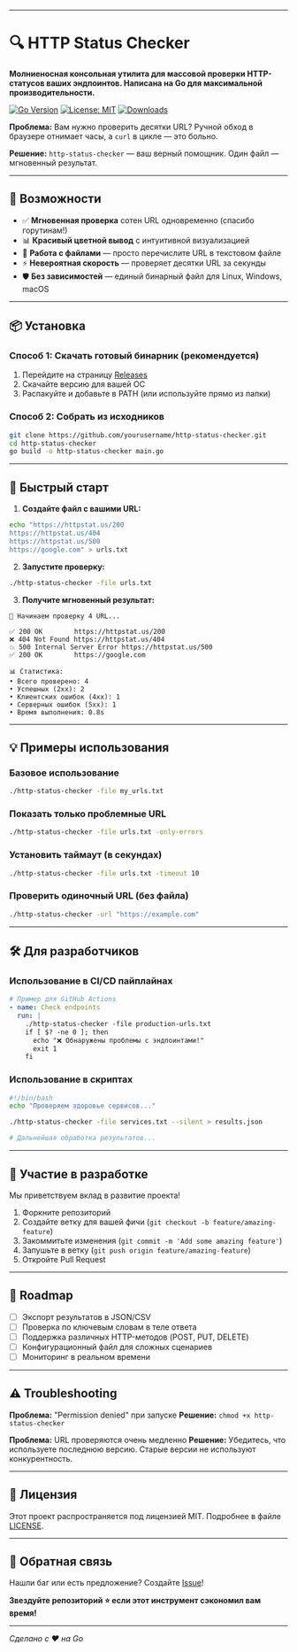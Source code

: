 
---

# 🔍 HTTP Status Checker

**Молниеносная консольная утилита для массовой проверки HTTP-статусов ваших эндпоинтов. Написана на Go для максимальной производительности.**

[![Go Version](https://img.shields.io/badge/Go-1.21+-blue.svg)](https://golang.org)
[![License: MIT](https://img.shields.io/badge/License-MIT-green.svg)](https://opensource.org/licenses/MIT)
[![Downloads](https://img.shields.io/github/downloads/yourusername/http-status-checker/total.svg)](https://github.com/yourusername/http-status-checker/releases)

**Проблема:** Вам нужно проверить десятки URL? Ручной обход в браузере отнимает часы, а `curl` в цикле — это больно.

**Решение:** `http-status-checker` — ваш верный помощник. Один файл — мгновенный результат.

---

## 🚀 Возможности

- ✅ **Мгновенная проверка** сотен URL одновременно (спасибо горутинам!)
- 📊 **Красивый цветной вывод** с интуитивной визуализацией
- 📁 **Работа с файлами** — просто перечислите URL в текстовом файле
- ⚡ **Невероятная скорость** — проверяет десятки URL за секунды
- 🛡 **Без зависимостей** — единый бинарный файл для Linux, Windows, macOS

---

## 📦 Установка

### Способ 1: Скачать готовый бинарник (рекомендуется)

1. Перейдите на страницу [Releases](https://github.com/yourusername/http-status-checker/releases)
2. Скачайте версию для вашей ОС
3. Распакуйте и добавьте в PATH (или используйте прямо из папки)

### Способ 2: Собрать из исходников

```bash
git clone https://github.com/yourusername/http-status-checker.git
cd http-status-checker
go build -o http-status-checker main.go
```

---

## 🎯 Быстрый старт

1. **Создайте файл с вашими URL:**
```bash
echo "https://httpstat.us/200
https://httpstat.us/404
https://httpstat.us/500
https://google.com" > urls.txt
```

2. **Запустите проверку:**
```bash
./http-status-checker -file urls.txt
```

3. **Получите мгновенный результат:**
```
🚀 Начинаем проверку 4 URL...

✅ 200 OK        https://httpstat.us/200
❌ 404 Not Found https://httpstat.us/404  
💥 500 Internal Server Error https://httpstat.us/500
✅ 200 OK        https://google.com

📊 Статистика:
• Всего проверено: 4
• Успешных (2xx): 2
• Клиентских ошибок (4xx): 1  
• Серверных ошибок (5xx): 1
• Время выполнения: 0.8s
```

---

## 💡 Примеры использования

### Базовое использование
```bash
./http-status-checker -file my_urls.txt
```

### Показать только проблемные URL
```bash
./http-status-checker -file urls.txt -only-errors
```

### Установить таймаут (в секундах)
```bash
./http-status-checker -file urls.txt -timeout 10
```

### Проверить одиночный URL (без файла)
```bash
./http-status-checker -url "https://example.com"
```

---

## 🛠 Для разработчиков

### Использование в CI/CD пайплайнах
```yaml
# Пример для GitHub Actions
- name: Check endpoints
  run: |
    ./http-status-checker -file production-urls.txt
    if [ $? -ne 0 ]; then
      echo "❌ Обнаружены проблемы с эндпоинтами!"
      exit 1
    fi
```

### Использование в скриптах
```bash
#!/bin/bash
echo "Проверяем здоровье сервисов..."

./http-status-checker -file services.txt --silent > results.json

# Дальнейшая обработка результатов...
```

---

## 🤝 Участие в разработке

Мы приветствуем вклад в развитие проекта!

1. Форкните репозиторий
2. Создайте ветку для вашей фичи (`git checkout -b feature/amazing-feature`)
3. Закоммитьте изменения (`git commit -m 'Add some amazing feature'`)
4. Запушьте в ветку (`git push origin feature/amazing-feature`)
5. Откройте Pull Request

---

## 📝 Roadmap

- [ ] Экспорт результатов в JSON/CSV
- [ ] Проверка по ключевым словам в теле ответа
- [ ] Поддержка различных HTTP-методов (POST, PUT, DELETE)
- [ ] Конфигурационный файл для сложных сценариев
- [ ] Мониторинг в реальном времени

---

## ⚠️ Troubleshooting

**Проблема:** "Permission denied" при запуске
**Решение:** `chmod +x http-status-checker`

**Проблема:** URL проверяются очень медленно
**Решение:** Убедитесь, что используете последнюю версию. Старые версии не используют конкурентность.

---

## 📄 Лицензия

Этот проект распространяется под лицензией MIT. Подробнее в файле [LICENSE](LICENSE).

---

## 💬 Обратная связь

Нашли баг или есть предложение? Создайте [Issue](https://github.com/yourusername/http-status-checker/issues)!

**Звездуйте репозиторий ⭐ если этот инструмент сэкономил вам время!**

---

*Сделано с ❤️ на Go*
